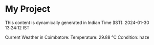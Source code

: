 # My Project

This content is dynamically generated in Indian Time (IST): 2024-01-30 13:24:12 IST


Current Weather in Coimbatore:
Temperature: 29.88 °C
Condition: haze
